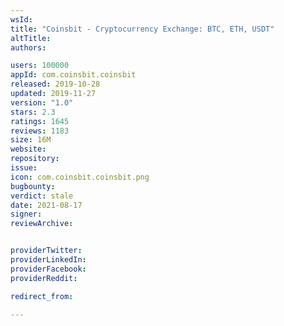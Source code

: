 ```yaml
---
wsId: 
title: "Coinsbit - Cryptocurrency Exchange: BTC, ETH, USDT"
altTitle: 
authors:

users: 100000
appId: com.coinsbit.coinsbit
released: 2019-10-28
updated: 2019-11-27
version: "1.0"
stars: 2.3
ratings: 1645
reviews: 1183
size: 16M
website: 
repository: 
issue: 
icon: com.coinsbit.coinsbit.png
bugbounty: 
verdict: stale
date: 2021-08-17
signer: 
reviewArchive:


providerTwitter: 
providerLinkedIn: 
providerFacebook: 
providerReddit: 

redirect_from:

---
```



